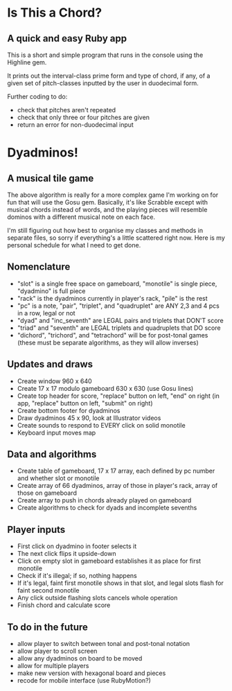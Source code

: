 Is This a Chord?
================

A quick and easy Ruby app
-------------------------

This is a short and simple program that runs in the console using the Highline gem.

It prints out the interval-class prime form and type of chord, if any, of a given set of pitch-classes inputted by the user in duodecimal form.

Further coding to do:
* check that pitches aren't repeated
* check that only three or four pitches are given
* return an error for non-duodecimal input


Dyadminos!
==========

A musical tile game
-------------------

The above algorithm is really for a more complex game I'm working on for fun that will use the Gosu gem. Basically, it's like Scrabble except with musical chords instead of words, and the playing pieces will resemble dominos with a different musical note on each face.

I'm still figuring out how best to organise my classes and methods in separate files, so sorry if everything's a little scattered right now. Here is my personal schedule for what I need to get done.

Nomenclature
------------

* "slot" is a single free space on gameboard, "monotile" is single piece, "dyadmino" is full piece
* "rack" is the dyadminos currently in player's rack, "pile" is the rest
* "pc" is a note, "pair", "triplet", and "quadruplet" are ANY 2,3 and 4 pcs in a row, legal or not
* "dyad" and "inc_seventh" are LEGAL pairs and triplets that DON'T score
* "triad" and "seventh" are LEGAL triplets and quadruplets that DO score
* "dichord", "trichord", and "tetrachord" will be for post-tonal games (these must be separate algorithms, as they will allow inverses)

Updates and draws
-----------------

* Create window 960 x 640
* Create 17 x 17 modulo gameboard 630 x 630 (use Gosu lines)
* Create top header for score, "replace" button on left, "end" on right (in app, "replace" button on left, "submit" on right)
* Create bottom footer for dyadminos
* Draw dyadminos 45 x 90, look at Illustrator videos
* Create sounds to respond to EVERY click on solid monotile
* Keyboard input moves map

Data and algorithms
-------------------

* Create table of gameboard, 17 x 17 array, each defined by pc number and whether slot or monotile
* Create array of 66 dyadminos, array of those in player's rack, array of those on gameboard
* Create array to push in chords already played on gameboard
* Create algorithms to check for dyads and incomplete sevenths

Player inputs
-------------

* First click on dyadmino in footer selects it
* The next click flips it upside-down
* Click on empty slot in gameboard establishes it as place for first monotile
* Check if it's illegal; if so, nothing happens
* If it's legal, faint first monotile shows in that slot, and legal slots flash for faint second monotile
* Any click outside flashing slots cancels whole operation
* Finish chord and calculate score

To do in the future
-------------------

* allow player to switch between tonal and post-tonal notation
* allow player to scroll screen
* allow any dyadminos on board to be moved
* allow for multiple players
* make new version with hexagonal board and pieces
* recode for mobile interface (use RubyMotion?)
